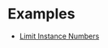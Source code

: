 # Examples

* [Limit Instance Numbers](https://github.com/Cyclenerd/terraform-google-quota-limits/tree/master/examples/limit-instances)